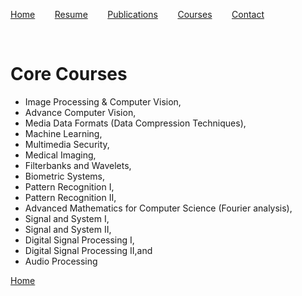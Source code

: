 ﻿
[Home](https://bmaser.github.io/) &nbsp;&nbsp;&nbsp;&nbsp;&nbsp;&nbsp;
  [Resume](CV.md)  &nbsp;&nbsp;&nbsp;&nbsp;&nbsp;&nbsp; [Publications](Publications.md)
 &nbsp;&nbsp;&nbsp;&nbsp;&nbsp;&nbsp;
  [Courses](Courses.md)
&nbsp;&nbsp;&nbsp;&nbsp;&nbsp;&nbsp;  [Contact](Contact.md)

&nbsp;&nbsp;&nbsp;&nbsp;&nbsp;&nbsp;


# Core Courses
* Image Processing & Computer Vision,
* Advance Computer Vision,
* Media Data Formats (Data Compression Techniques),
* Machine Learning,
* Multimedia Security,
* Medical Imaging,
* Filterbanks and Wavelets,
* Biometric Systems,
* Pattern Recognition I,
* Pattern Recognition II,
* Advanced Mathematics for Computer Science (Fourier analysis),
* Signal and System I,
* Signal and System II,
* Digital Signal Processing I,
* Digital Signal Processing II,and
* Audio Processing

[Home](https://bmaser.github.io/)